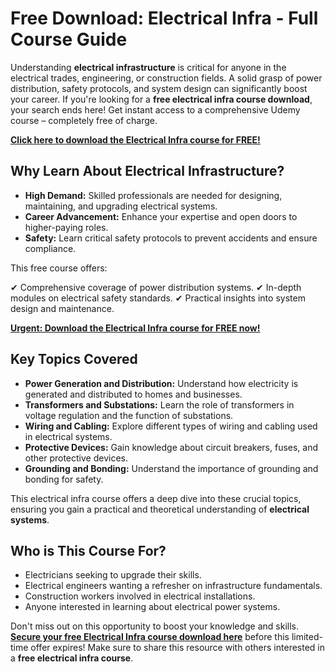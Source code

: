 # Free Download: Electrical Infra - Full Course Guide

Understanding **electrical infrastructure** is critical for anyone in the electrical trades, engineering, or construction fields. A solid grasp of power distribution, safety protocols, and system design can significantly boost your career. If you're looking for a **free electrical infra course download**, your search ends here! Get instant access to a comprehensive Udemy course – completely free of charge.

[**Click here to download the Electrical Infra course for FREE!**](https://udemywork.com/electrical-infra)

## Why Learn About Electrical Infrastructure?

*   **High Demand:** Skilled professionals are needed for designing, maintaining, and upgrading electrical systems.
*   **Career Advancement:** Enhance your expertise and open doors to higher-paying roles.
*   **Safety:** Learn critical safety protocols to prevent accidents and ensure compliance.

This free course offers:

✔ Comprehensive coverage of power distribution systems.
✔ In-depth modules on electrical safety standards.
✔ Practical insights into system design and maintenance.

[**Urgent: Download the Electrical Infra course for FREE now!**](https://udemywork.com/electrical-infra)

## Key Topics Covered

*   **Power Generation and Distribution:** Understand how electricity is generated and distributed to homes and businesses.
*   **Transformers and Substations:** Learn the role of transformers in voltage regulation and the function of substations.
*   **Wiring and Cabling:** Explore different types of wiring and cabling used in electrical systems.
*   **Protective Devices:** Gain knowledge about circuit breakers, fuses, and other protective devices.
*   **Grounding and Bonding:** Understand the importance of grounding and bonding for safety.

This electrical infra course offers a deep dive into these crucial topics, ensuring you gain a practical and theoretical understanding of **electrical systems**.

## Who is This Course For?

*   Electricians seeking to upgrade their skills.
*   Electrical engineers wanting a refresher on infrastructure fundamentals.
*   Construction workers involved in electrical installations.
*   Anyone interested in learning about electrical power systems.

Don't miss out on this opportunity to boost your knowledge and skills. **[Secure your free Electrical Infra course download here](https://udemywork.com/electrical-infra)** before this limited-time offer expires! Make sure to share this resource with others interested in a **free electrical infra course**.
